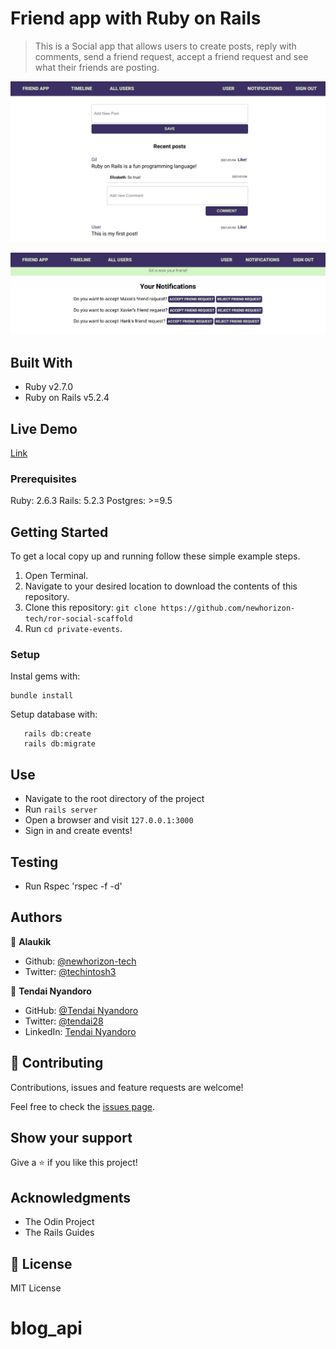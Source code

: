 # Friend app with Ruby on Rails

> This is a Social app that allows users to create posts, reply with comments, send a friend request, accept a friend request and see what their friends are posting.


![Timeline](./img/screenshot-1.png)

![Notifications](./img/screenshot-2.png)


## Built With

- Ruby v2.7.0
- Ruby on Rails v5.2.4

## Live Demo

[Link](https://frozen-everglades-42625.herokuapp.com/)

### Prerequisites

Ruby: 2.6.3
Rails: 5.2.3
Postgres: >=9.5

## Getting Started

To get a local copy up and running follow these simple example steps.
1. Open Terminal.
2. Navigate to your desired location to download the contents of this repository.
3. Clone this repository: ```git clone https://github.com/newhorizon-tech/ror-social-scaffold```
4. Run ```cd private-events```.

### Setup

Instal gems with:

```
bundle install
```

Setup database with:

```
   rails db:create
   rails db:migrate
```


## Use

- Navigate to the root directory of the project
- Run `rails server`
- Open a browser and visit `127.0.0.1:3000`
- Sign in and create events!

## Testing

- Run Rspec 'rspec -f -d'


## Authors

👤 **Alaukik**

- Github: [@newhorizon-tech](https://github.com/newhorizon-tech)
- Twitter: [@techintosh3](https://twitter.com/techintosh3)

👤 **Tendai Nyandoro**

- GitHub: [@Tendai Nyandoro](https://github.com/tnyandoro)
- Twitter: [@tendai28](https://twitter.com/tendai28)
- LinkedIn: [Tendai Nyandoro](https://www.linkedin.com/in/tendai-nyandoro/)

## 🤝 Contributing

Contributions, issues and feature requests are welcome!

Feel free to check the [issues page](https://github.com/newhorizon-tech/ror-social-scaffold/issues/).

## Show your support

Give a ⭐️ if you like this project!

## Acknowledgments

- The Odin Project
- The Rails Guides

## 📝 License

MIT License
# blog_api
